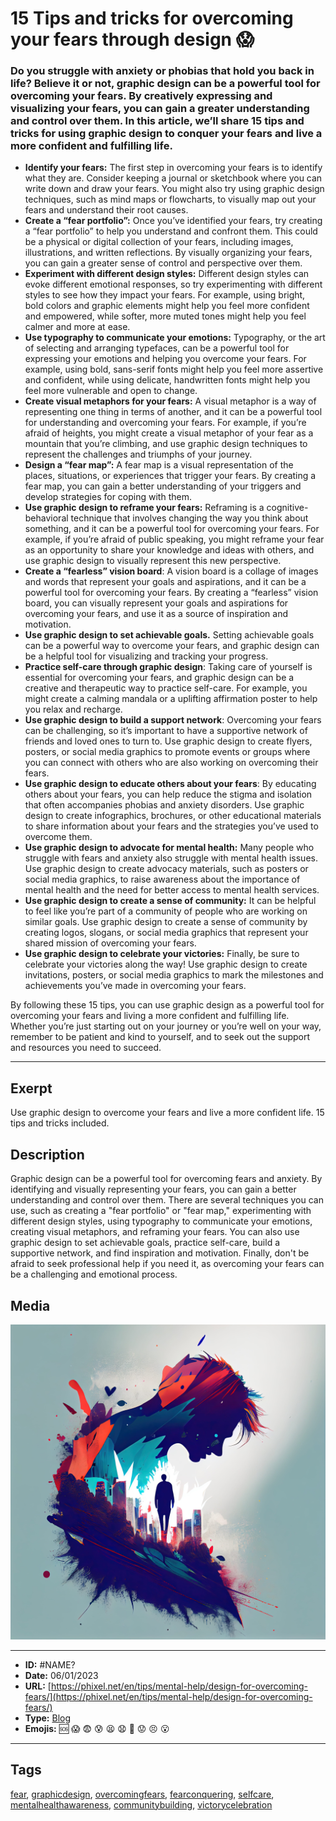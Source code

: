 # 15 Tips and tricks for overcoming your fears through design 😱
### Do you struggle with anxiety or phobias that hold you back in life? Believe it or not, graphic design can be a powerful tool for overcoming your fears. By creatively expressing and visualizing your fears, you can gain a greater understanding and control over them. In this article, we’ll share 15 tips and tricks for using graphic design to conquer your fears and live a more confident and fulfilling life.

- **Identify your fears:** The first step in overcoming your fears is to identify what they are. Consider keeping a journal or sketchbook where you can write down and draw your fears. You might also try using graphic design techniques, such as mind maps or flowcharts, to visually map out your fears and understand their root causes.
- **Create a “fear portfolio”:** Once you’ve identified your fears, try creating a “fear portfolio” to help you understand and confront them. This could be a physical or digital collection of your fears, including images, illustrations, and written reflections. By visually organizing your fears, you can gain a greater sense of control and perspective over them.
- **Experiment with different design styles:** Different design styles can evoke different emotional responses, so try experimenting with different styles to see how they impact your fears. For example, using bright, bold colors and graphic elements might help you feel more confident and empowered, while softer, more muted tones might help you feel calmer and more at ease.
- **Use typography to communicate your emotions:** Typography, or the art of selecting and arranging typefaces, can be a powerful tool for expressing your emotions and helping you overcome your fears. For example, using bold, sans-serif fonts might help you feel more assertive and confident, while using delicate, handwritten fonts might help you feel more vulnerable and open to change.
- **Create visual metaphors for your fears:** A visual metaphor is a way of representing one thing in terms of another, and it can be a powerful tool for understanding and overcoming your fears. For example, if you’re afraid of heights, you might create a visual metaphor of your fear as a mountain that you’re climbing, and use graphic design techniques to represent the challenges and triumphs of your journey.
- **Design a “fear map”:** A fear map is a visual representation of the places, situations, or experiences that trigger your fears. By creating a fear map, you can gain a better understanding of your triggers and develop strategies for coping with them.
- **Use graphic design to reframe your fears:** Reframing is a cognitive-behavioral technique that involves changing the way you think about something, and it can be a powerful tool for overcoming your fears. For example, if you’re afraid of public speaking, you might reframe your fear as an opportunity to share your knowledge and ideas with others, and use graphic design to visually represent this new perspective.
- **Create a “fearless” vision board**: A vision board is a collage of images and words that represent your goals and aspirations, and it can be a powerful tool for overcoming your fears. By creating a “fearless” vision board, you can visually represent your goals and aspirations for overcoming your fears, and use it as a source of inspiration and motivation.
- **Use graphic design to set achievable goals.** Setting achievable goals can be a powerful way to overcome your fears, and graphic design can be a helpful tool for visualizing and tracking your progress.
- **Practice self-care through graphic design**: Taking care of yourself is essential for overcoming your fears, and graphic design can be a creative and therapeutic way to practice self-care. For example, you might create a calming mandala or a uplifting affirmation poster to help you relax and recharge.
- **Use graphic design to build a support network**: Overcoming your fears can be challenging, so it’s important to have a supportive network of friends and loved ones to turn to. Use graphic design to create flyers, posters, or social media graphics to promote events or groups where you can connect with others who are also working on overcoming their fears.
- **Use graphic design to educate others about your fears**: By educating others about your fears, you can help reduce the stigma and isolation that often accompanies phobias and anxiety disorders. Use graphic design to create infographics, brochures, or other educational materials to share information about your fears and the strategies you’ve used to overcome them.
- **Use graphic design to advocate for mental health:** Many people who struggle with fears and anxiety also struggle with mental health issues. Use graphic design to create advocacy materials, such as posters or social media graphics, to raise awareness about the importance of mental health and the need for better access to mental health services.
- **Use graphic design to create a sense of community:** It can be helpful to feel like you’re part of a community of people who are working on similar goals. Use graphic design to create a sense of community by creating logos, slogans, or social media graphics that represent your shared mission of overcoming your fears.
- **Use graphic design to celebrate your victories:** Finally, be sure to celebrate your victories along the way! Use graphic design to create invitations, posters, or social media graphics to mark the milestones and achievements you’ve made in overcoming your fears.

By following these 15 tips, you can use graphic design as a powerful tool for overcoming your fears and living a more confident and fulfilling life. Whether you’re just starting out on your journey or you’re well on your way, remember to be patient and kind to yourself, and to seek out the support and resources you need to succeed.


------------
## Exerpt
Use graphic design to overcome your fears and live a more confident life. 15 tips and tricks included.
## Description
Graphic design can be a powerful tool for overcoming fears and anxiety. By identifying and visually representing your fears, you can gain a better understanding and control over them. There are several techniques you can use, such as creating a "fear portfolio" or "fear map," experimenting with different design styles, using typography to communicate your emotions, creating visual metaphors, and reframing your fears. You can also use graphic design to set achievable goals, practice self-care, build a supportive network, and find inspiration and motivation. Finally, don't be afraid to seek professional help if you need it, as overcoming your fears can be a challenging and emotional process.
## Media
<img src="media/22c4c655/design-for-overcoming-fears.jpg">

------------
- **ID:** #NAME?
- **Date:** 06/01/2023
- **URL:** [https://phixel.net/en/tips/mental-help/design-for-overcoming-fears/](https://phixel.net/en/tips/mental-help/design-for-overcoming-fears/)
- **Type:** [Blog](#blog)
- **Emojis:** 🆘 😱 😨 😰 😫 😧 👹 😟 😣 😮

------------
## Tags
[fear](#fear), [graphicdesign](#graphicdesign), [overcomingfears](#overcomingfears), [fearconquering](#fearconquering), [selfcare](#selfcare), [mentalhealthawareness](#mentalhealthawareness), [communitybuilding](#communitybuilding), [victorycelebration](#victorycelebration)
